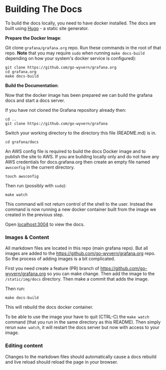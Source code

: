 # Building The Docs

To build the docs locally, you need to have docker installed.  The
docs are built using [Hugo](http://gohugo.io/) - a static site generator.

**Prepare the Docker Image**:

Git clone `grafana/grafana.org` repo. Run these commands in the root of that repo. **Note** that you may require ``sudo``
when running ``make docs-build`` depending on how your system's docker
service is configured):

```
git clone https://github.com/go-wyvern/grafana.org
cd grafana.org
make docs-build
```

**Build the Documentation**:

Now that the docker image has been prepared we can build the
grafana docs and start a docs server. 

If you have not cloned the Grafana repository already then:

```
cd ..
git clone https://github.com/go-wyvern/grafana
```

Switch your working directory to the directory this file
(README.md) is in.

```
cd grafana/docs
```

An AWS config file is required to build the docs Docker image and to publish the site to AWS. If you are building locally only and do not have any AWS credentials for docs.grafana.org then create an empty file named `awsconfig` in the current directory.

```
touch awsconfig
```

Then run (possibly with ``sudo``):

```
make watch
```

This command will not return control of the shell to the user. Instead
the command is now running a new docker container built from the image
we created in the previous step.

Open [localhost:3004](http://localhost:3004) to view the docs.

### Images & Content

All markdown files are located in this repo (main grafana repo). But all images are added to the https://github.com/go-wyvern/grafana.org repo. So the process of adding images is a bit complicated. 

First you need create a feature (PR) branch of https://github.com/go-wyvern/grafana.org so you can make change. Then add the image to the `/static/img/docs` directory. Then make a commit that adds the image. 

Then run:
```
make docs-build
```

This will rebuild the docs docker container. 

To be able to use the image your have to quit  (CTRL-C) the `make watch` command (that you run in the same directory as this README). Then simply rerun `make watch`, it will restart the docs server but now with access to your image. 

### Editing content

Changes to the markdown files should automatically cause a docs rebuild and live reload should reload the page in your browser. 

